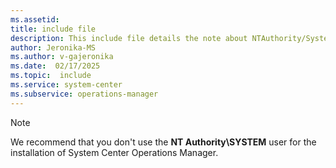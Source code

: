 ```yaml
---
ms.assetid:
title: include file
description: This include file details the note about NTAuthority/System during Operations Manager Installation
author: Jeronika-MS
ms.author: v-gajeronika
ms.date:  02/17/2025
ms.topic:  include
ms.service: system-center
ms.subservice: operations-manager
---
```


>[!NOTE]
> We recommend that you don't use the **NT Authority\SYSTEM** user for the installation of System Center Operations Manager.
